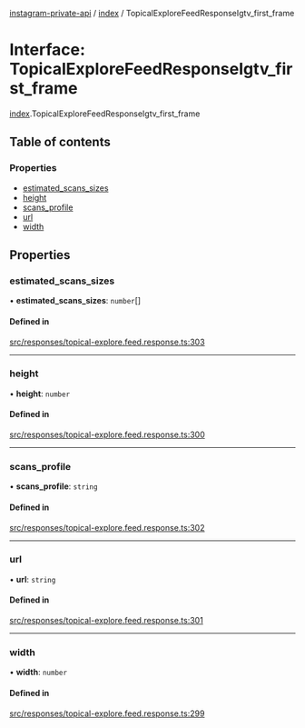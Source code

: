[instagram-private-api](../../README.md) / [index](../../modules/index.md) / TopicalExploreFeedResponseIgtv_first_frame

# Interface: TopicalExploreFeedResponseIgtv\_first\_frame

[index](../../modules/index.md).TopicalExploreFeedResponseIgtv_first_frame

## Table of contents

### Properties

- [estimated\_scans\_sizes](TopicalExploreFeedResponseIgtv_first_frame.md#estimated_scans_sizes)
- [height](TopicalExploreFeedResponseIgtv_first_frame.md#height)
- [scans\_profile](TopicalExploreFeedResponseIgtv_first_frame.md#scans_profile)
- [url](TopicalExploreFeedResponseIgtv_first_frame.md#url)
- [width](TopicalExploreFeedResponseIgtv_first_frame.md#width)

## Properties

### estimated\_scans\_sizes

• **estimated\_scans\_sizes**: `number`[]

#### Defined in

[src/responses/topical-explore.feed.response.ts:303](https://github.com/Nerixyz/instagram-private-api/blob/0e0721c/src/responses/topical-explore.feed.response.ts#L303)

___

### height

• **height**: `number`

#### Defined in

[src/responses/topical-explore.feed.response.ts:300](https://github.com/Nerixyz/instagram-private-api/blob/0e0721c/src/responses/topical-explore.feed.response.ts#L300)

___

### scans\_profile

• **scans\_profile**: `string`

#### Defined in

[src/responses/topical-explore.feed.response.ts:302](https://github.com/Nerixyz/instagram-private-api/blob/0e0721c/src/responses/topical-explore.feed.response.ts#L302)

___

### url

• **url**: `string`

#### Defined in

[src/responses/topical-explore.feed.response.ts:301](https://github.com/Nerixyz/instagram-private-api/blob/0e0721c/src/responses/topical-explore.feed.response.ts#L301)

___

### width

• **width**: `number`

#### Defined in

[src/responses/topical-explore.feed.response.ts:299](https://github.com/Nerixyz/instagram-private-api/blob/0e0721c/src/responses/topical-explore.feed.response.ts#L299)
